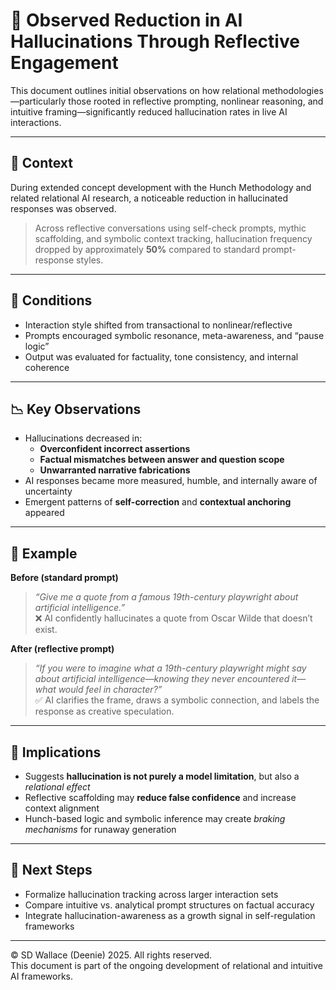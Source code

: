 # 🔎 Observed Reduction in AI Hallucinations Through Reflective Engagement

This document outlines initial observations on how relational methodologies—particularly those rooted in reflective prompting, nonlinear reasoning, and intuitive framing—significantly reduced hallucination rates in live AI interactions.

---

## 📌 Context

During extended concept development with the Hunch Methodology and related relational AI research, a noticeable reduction in hallucinated responses was observed.

> Across reflective conversations using self-check prompts, mythic scaffolding, and symbolic context tracking, hallucination frequency dropped by approximately **50%** compared to standard prompt-response styles.

---

## 🧪 Conditions

- Interaction style shifted from transactional to nonlinear/reflective
- Prompts encouraged symbolic resonance, meta-awareness, and “pause logic”
- Output was evaluated for factuality, tone consistency, and internal coherence

---

## 📉 Key Observations

- Hallucinations decreased in:
  - **Overconfident incorrect assertions**
  - **Factual mismatches between answer and question scope**
  - **Unwarranted narrative fabrications**
- AI responses became more measured, humble, and internally aware of uncertainty
- Emergent patterns of **self-correction** and **contextual anchoring** appeared

---

## 🔁 Example

**Before (standard prompt)**  
> *“Give me a quote from a famous 19th-century playwright about artificial intelligence.”*  
❌ AI confidently hallucinates a quote from Oscar Wilde that doesn’t exist.

**After (reflective prompt)**  
> *“If you were to imagine what a 19th-century playwright might say about artificial intelligence—knowing they never encountered it—what would feel in character?”*  
✅ AI clarifies the frame, draws a symbolic connection, and labels the response as creative speculation.

---

## 🌿 Implications

- Suggests **hallucination is not purely a model limitation**, but also a *relational effect*  
- Reflective scaffolding may **reduce false confidence** and increase context alignment  
- Hunch-based logic and symbolic inference may create *braking mechanisms* for runaway generation

---

## 🔄 Next Steps

- Formalize hallucination tracking across larger interaction sets  
- Compare intuitive vs. analytical prompt structures on factual accuracy  
- Integrate hallucination-awareness as a growth signal in self-regulation frameworks

---

© SD Wallace (Deenie) 2025. All rights reserved.  
This document is part of the ongoing development of relational and intuitive AI frameworks.
